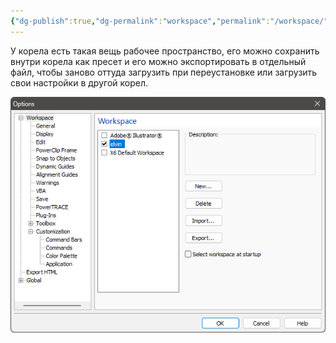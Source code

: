 ```yaml
---
{"dg-publish":true,"dg-permalink":"workspace","permalink":"/workspace/","created":"2024-08-07T13:59:55.621+07:00","updated":"2024-08-07T14:02:18.795+07:00"}
---
```


У корела есть такая вещь рабочее пространство, его можно сохранить внутри корела как пресет и его можно экспортировать в отдельный файл, чтобы заново оттуда загрузить при переустановке или загрузить свои настройки в другой корел.

![workspaces-1.png](/img/user/assets/workspaces-1.png)